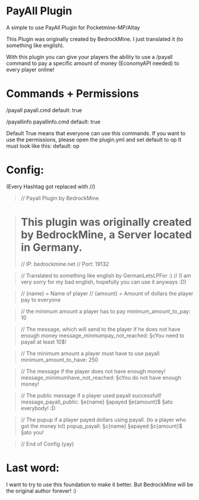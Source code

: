 # PayAll Plugin
A simple to use PayAll Plugin for Pocketmine-MP/Altay

This Plugin was originally created by BedrockMine. I just translated it (to something like english).

With this plugin you can give your players the ability to use a /payall command to pay a specific amount of money (EconomyAPI needed) to every player online!

# Commands + Permissions
/payall <amount>
payall.cmd
default: true

/payallinfo
payallinfo.cmd
default: true

Default True means that everyone can use this commands. If you want to use the permissions, please open the plugin.yml and set default to op
It must look like this: 
default: op

# Config:
(Every Hashtag got replaced with //)

> // Payall Plugin by BedrockMine
 
> # This plugin was originally created by BedrockMine, a Server located in Germany.
> // IP: bedrockmine.net
> // Port: 19132

> // Translated to something like english by GermanLetsLPFor :)
> // (I am very sorry for my bad english, hopefully you can use it anyways :D)

> // {name} = Name of player
> // {amount} = Amount of dollars the player pay to everyone


> // the minimum amount a player has to pay
> minimum_amount_to_pay: 10

> // The message, which will send to the player if he does not have enough money
> message_minmumpay_not_reached: §cYou need to payall at least 10$!

> // The minimum amount a player must have to use payall
> minimum_amount_to_have: 250

> // The message if the player does not have enough money!
> message_minimumhave_not_reached: §cYou do not have enough money!

> // The public message if a player used payall successfull!
> message_payall_public: §e{name} §apayed §e{amount}$ §ato everybody! :D

> // The pupup if a player payed dollars using payall. (to a player who got the money lol)
> popup_payall: §c{name} §apayed §c{amount}$ §ato you!

> // End of Config (yay)

# Last word:
I want to try to use this foundation to make it better. But BedrockMine will be the original author forever! :)
